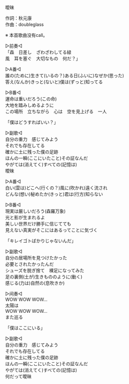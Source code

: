 曖昧  
  
作詞：秋元康  
作曲：doubleglass  
  
※ 本首歌曲没有call。   
  
▷前奏◁   
「森　日差し　ざわざわしてる緑  
風　耳を塞ぐ　大切なもの　何だ？」  
  
▷A番◁   
誰の(ために)生きて(いるの？)ある日(ふいに)なぜか(思った)  
答え(なんか)きっと(ないと)僕は(ずっと)知ってる  
  
▷B番◁   
運命は重いだろう(この命)  
大地を踏みしめるように  
この場所　立ちながら　心は　空を見上げる　一人  
  
「僕はどうすればいい？」  
  
▷副歌◁   
自分の重力　感じてみよう  
それでも存在してる  
確かに土に残った僕の足跡  
ほんの一瞬(ここにいたこと)その証なんだ  
やがては(消えてく)すべての(記憶は)  
曖昧  
  
▷A番◁   
白い(雲は)どこへ(行くの？)風に(吹かれ)遠く流され  
どんな(想い)秘めたか(きっと)君は(行方)知らない  
  
▷B番◁   
現実は厳しいだろう(森羅万象)  
光と影が生まれるよ  
美しい世界だけ勝手に信じてても  
見えない真実がそこにはあるってことに気づく  
  
「キレイゴトばかりじゃないんだ」  
  
▷副歌◁   
自分の居場所を見つけたかった  
必要とされたかったんだ  
シューズを脱ぎ捨て　裸足になってみた  
足の裏側(土が)生きもののように(動く)  
感じる(力は)自然の(息吹きか)  
  
▷间奏◁   
WOW WOW WOW...  
太陽は  
WOW WOW WOW...  
また巡る  
  
「僕はここにいる」  
  
▷副歌◁   
自分の重力　感じてみよう  
それでも存在してる  
確かに土に残った僕の足跡  
ほんの一瞬(ここにいたこと)その証なんだ  
やがては(消えてく)すべての(記憶は)  
何だって曖昧  
